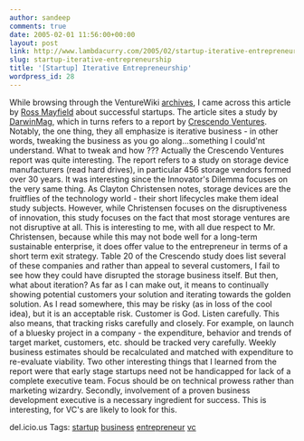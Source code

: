```yaml
---
author: sandeep
comments: true
date: 2005-02-01 11:56:00+00:00
layout: post
link: http://www.lambdacurry.com/2005/02/startup-iterative-entrepreneurship/
slug: startup-iterative-entrepreneurship
title: '[Startup] Iterative Entrepreneurship'
wordpress_id: 28
---
```


While browsing through the VentureWiki [archives](http://www.venturewiki.com/tikiwiki/tiki-index.php?page=By+the+Entrepreneurs), I came across this article by [Ross Mayfield](http://ross.typepad.com/blog/2003/12/successful_star.html) about successful startups. The article sites a study by [DarwinMag](http://www.darwinmag.com/read/100103/startup.html), which in turns refers to a report by [Crescendo Ventures](http://www.crescendoventures.com/whatsnew/reports.jsp). 
Notably, the one thing, they all emphasize is  iterative business - in other words, tweaking the business as you go along...something I could'nt understand. What to tweak and how ??? 
Actually the Crescendo Ventures report was quite interesting. The report refers to a study on storage device manufacturers (read hard drives), in particular 456 storage vendors formed over 30 years. It was interesting since the Innovator's Dilemma focuses on the very same thing. As Clayton Christensen notes, storage devices are the fruitflies of the technology world - their short lifecycles make them ideal study subjects.
However, while Christensen focuses on the disruptiveness of innovation, this study focuses on the fact that most storage ventures are not disruptive at all. This is interesting to me, with all due respect to Mr. Christensen, because while this may not bode well for a long-term sustainable enterprise, it does offer value to the entrepreneur in terms of a short term exit strategy. Table 20 of the Crescendo study does list several of these companies and rather than appeal to several customers, I fail to see how they could have disrupted the storage business itself.
But then, what about iteration? As far as I can make out, it means to continually showing potential customers your solution and iterating towards the golden solution. As I read somewhere, this may be risky (as in loss of the cool idea), but it is an acceptable risk. Customer is God. Listen carefully.
This also means, that tracking risks carefully and closely. For example, on launch of a bluesky project in a company - the expenditure, behavior and trends of target market, customers, etc. should be tracked very carefully. Weekly business estimates should be recalculated and matched with expenditure to re-evaluate viability.
Two other interesting things that I learned from the report were that 
early stage startups need not be handicapped for lack of a complete executive team. Focus should be on technical prowess rather than marketing wizardry. Secondly, involvement of a proven business development executive is a necessary ingredient for success. This is interesting, for VC's are likely to look for this.


del.icio.us Tags: [startup](http://del.icio.us/sss8ue/startup) [business](http://del.icio.us/sss8ue/business) [entrepreneur](http://del.icio.us/sss8ue/entrepreneur) [vc](http://del.icio.us/sss8ue/vc)
